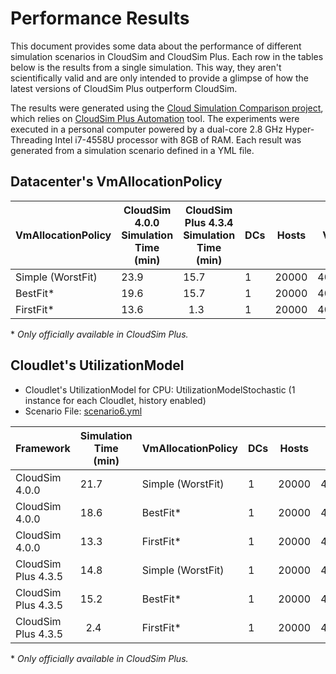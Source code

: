 # Performance Results

This document provides some data about the performance of different simulation
scenarios in CloudSim and CloudSim Plus. 
Each row in the tables below is the results from a single simulation.
This way, they aren't scientifically valid and are only intended to provide a 
glimpse of how the latest versions of CloudSim Plus outperform CloudSim.

The results were generated using the [Cloud Simulation Comparison project](https://github.com/cloudsimplus/cloud-simulation-comparison),
which relies on [CloudSim Plus Automation](https://github.com/cloudsimplus/cloudsimplus-automation) tool.
The experiments were executed in a personal computer powered by a dual-core 2.8 GHz Hyper-Threading Intel i7-4558U processor with 8GB of RAM.
Each result was generated from a simulation scenario defined in a YML file.

## Datacenter's VmAllocationPolicy

VmAllocationPolicy|CloudSim 4.0.0 Simulation Time (min) |CloudSim Plus 4.3.4 Simulation Time (min) |DCs|Hosts|VMs  |Cloudlets
------------------|-------------------------------------|------------------------------------------|---|-----|-----|---------
Simple (WorstFit) |23.9                                 |15.7                                      |1  |20000|40000|50000
BestFit*          |19.6                                 |15.7                                      |1  |20000|40000|50000
FirstFit*         |13.6                                 |&nbsp;&nbsp;1.3                           |1  |20000|40000|50000

\* *Only officially available in CloudSim Plus.*

## Cloudlet's UtilizationModel

- Cloudlet's UtilizationModel for CPU: UtilizationModelStochastic (1 instance for each Cloudlet, history enabled)
- Scenario File: [scenario6.yml](https://github.com/cloudsimplus/cloud-simulation-comparison/blob/master/scenario6.yml)

| Framework          |Simulation Time (min)|VmAllocationPolicy|DCs|Hosts|VMs   |Cloudlets|
|--------------------|---------------------|------------------|---|-----|------|---------|
| CloudSim 4.0.0     |21.7                 |Simple (WorstFit) |1  |20000|40000 |50000    |
| CloudSim 4.0.0     |18.6                 |BestFit*         |1  |20000|40000 |50000    |
| CloudSim 4.0.0     |13.3                 |FirstFit*        |1  |20000|40000 |50000    |
| CloudSim Plus 4.3.5|14.8                 |Simple (WorstFit) |1  |20000|40000 |50000    |
| CloudSim Plus 4.3.5|15.2                 |BestFit*         |1  |20000|40000 |50000    |
| CloudSim Plus 4.3.5|&nbsp;&nbsp;2.4      |FirstFit*        |1  |20000|40000 |50000    |

\* *Only officially available in CloudSim Plus.*
